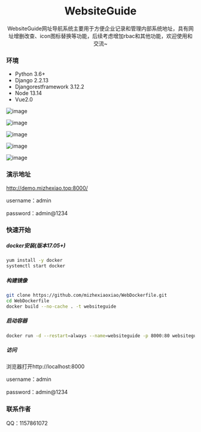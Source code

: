 <h1 align="center">WebsiteGuide</h1>

<div align="center">WebsiteGuide网址导航系统主要用于方便企业记录和管理内部系统地址，具有网址增删改查、icon图标替换等功能，后续考虑增加rbac和其他功能，欢迎使用和交流~</div>



### 环境

- Python 3.6+
- Django 2.2.13
- Djangorestframework 3.12.2
- Node 13.14
- Vue2.0

![image](https://github.com/mizhexiaoxiao/WebsiteGuide/blob/main/websiteapp/media/sample-picture/1.jpg)

![image](https://github.com/mizhexiaoxiao/WebsiteGuide/blob/main/websiteapp/media/sample-picture/2.jpg)

![image](https://github.com/mizhexiaoxiao/WebsiteGuide/blob/main/websiteapp/media/sample-picture/3.jpg)

![image](https://github.com/mizhexiaoxiao/WebsiteGuide/blob/main/websiteapp/media/sample-picture/4.jpg)

![image](https://github.com/mizhexiaoxiao/WebsiteGuide/blob/main/websiteapp/media/sample-picture/5.jpg)

### 演示地址

http://demo.mizhexiao.top:8000/

username：admin

password：admin@1234

### 快速开始

##### docker安装(版本17.05+)

```sh
yum install -y docker
systemctl start docker
```

##### 构建镜像

```sh
git clone https://github.com/mizhexiaoxiao/WebDockerfile.git
cd WebDockerfile
docker build --no-cache . -t websiteguide
```

##### 启动容器

```sh
docker run -d --restart=always --name=websiteguide -p 8000:80 websiteguide
```

##### 访问

浏览器打开http://localhost:8000

username：admin

password：admin@1234

### 联系作者

QQ：1157861072